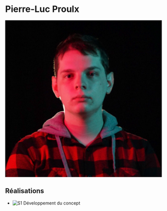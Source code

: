 # Pierre-Luc Proulx

<img src="pierreluc_00000.jpg" alt="pierreluc" width="720"/>


 ## Réalisations

 <!-- Une image par semaine de la réalisation dont tu es le plus fier avec une légende -->

* ![S1 Développement du concept](https://fakeimg.pl/400x400?text=Concept)
